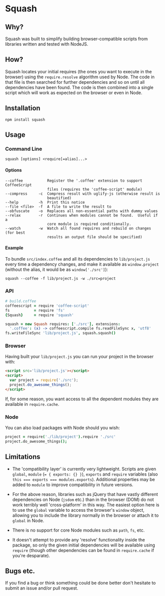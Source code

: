 # Squash

## Why?

Squash was built to simplify building browser-compatible scripts from libraries
written and tested with NodeJS.

## How?

Squash locates your initial requires (the ones you want to execute in the
browser) using the `require.resolve` algorithm used by Node.  The code in that
file is then searched for further dependencies and so on until all dependencies
have been found.  The code is then combined into a single script which will work
as expected on the browser or even in Node.

## Installation

    npm install squash

## Usage

### Command Line

    squash [options] <require[=alias]...>

#### Options

    --coffee           Register the '.coffee' extension to support CoffeeScript
                       files (requires the 'coffee-script' module)
    --compress     -c  Compress result with uglify-js (otherwise result is
                       beautified)
    --help         -h  Print this notice
    --file <file>  -f  A file to write the result to
    --obfuscate    -o  Replaces all non-essential paths with dummy values
    --relax        -r  Continues when modules cannot be found.  Useful if a
                       core module is required conditionally.
    --watch        -w  Watch all found requires and rebuild on changes (for best
                       results an output file should be specified)

#### Example

To bundle `src/index.coffee` and all its dependencies to `lib/project.js` every
time a dependency changes, and make it available as `window.project` (without
the alias, it would be as `window['./src']`):

    squash --coffee -f lib/project.js -w ./src=project

### API

```coffeescript
# build.coffee
coffeescript = require 'coffee-script'
fs           = require 'fs'
{Squash}     = require 'squash'

squash = new Squash requires: ['./src'], extensions:
  '.coffee': (x) -> coffeescript.compile fs.readFileSync x, 'utf8'
fs.writeFileSync 'lib/project.js', squash.squash()
```

### Browser

Having built your `lib/project.js` you can run your project in the browser with:

```html
<script src='lib/project.js'></script>
<script>
  var project = require('./src');
  project.do_awesome_things();
</script>
```

If, for some reason, you want access to all the dependent modules they are
available in `require.cache`.

### Node

You can also load packages with Node should you wish:

```coffeescript
project = require('./lib/project').require './src'
project.do_awesome_things();
```

## Limitations

* The 'compatibility layer' is currently very lightweight.  Scripts are given
  `global`, `module` (`= { exports: {} }`), `exports` and `require` variables
  (also `this === exports === modules.exports`).  Additional properties may be
  added to `module` to improve compatibility in future versions.

* For the above reason, libraries such as jQuery that have vastly different
  dependencies on Node (`jsdom` etc.) than in the browser (DOM) do not work
  terribly well 'cross-platform' in this way.  The easiest option here is to use
  the `global` variable to access the browser's `window` object, allowing you to
  include the library normally in the browser or attach it to `global` in Node.

* There is no support for core Node modules such as `path`, `fs`, etc.

* It doesn't attempt to provide any 'resolve' functionality inside the package,
  so only the given initial dependencies will be available using `require`
  (though other dependencies can be found in `require.cache` if you're
  desparate).

## Bugs etc.

If you find a bug or think something could be done better don't hesitate to
submit an issue and/or pull request.